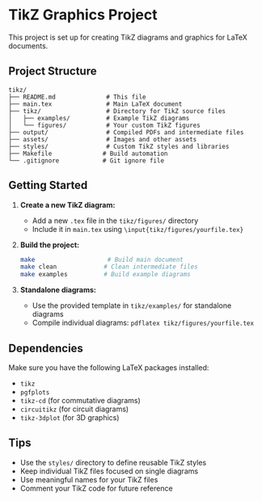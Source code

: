 # TikZ Graphics Project

This project is set up for creating TikZ diagrams and graphics for LaTeX documents.

## Project Structure

```
tikz/
├── README.md              # This file
├── main.tex               # Main LaTeX document
├── tikz/                  # Directory for TikZ source files
│   ├── examples/          # Example TikZ diagrams
│   └── figures/           # Your custom TikZ figures
├── output/                # Compiled PDFs and intermediate files
├── assets/                # Images and other assets
├── styles/                # Custom TikZ styles and libraries
├── Makefile              # Build automation
└── .gitignore            # Git ignore file
```

## Getting Started

1. **Create a new TikZ diagram:**
   - Add a new `.tex` file in the `tikz/figures/` directory
   - Include it in `main.tex` using `\input{tikz/figures/yourfile.tex}`

2. **Build the project:**
   ```bash
   make                    # Build main document
   make clean             # Clean intermediate files
   make examples          # Build example diagrams
   ```

3. **Standalone diagrams:**
   - Use the provided template in `tikz/examples/` for standalone diagrams
   - Compile individual diagrams: `pdflatex tikz/figures/yourfile.tex`

## Dependencies

Make sure you have the following LaTeX packages installed:
- `tikz`
- `pgfplots`
- `tikz-cd` (for commutative diagrams)
- `circuitikz` (for circuit diagrams)
- `tikz-3dplot` (for 3D graphics)

## Tips

- Use the `styles/` directory to define reusable TikZ styles
- Keep individual TikZ files focused on single diagrams
- Use meaningful names for your TikZ files
- Comment your TikZ code for future reference
